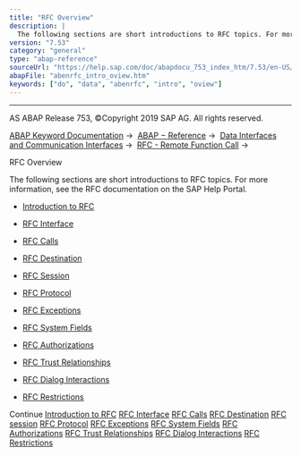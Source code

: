 ```yaml
---
title: "RFC Overview"
description: |
  The following sections are short introductions to RFC topics. For more information, see the RFC documentation on the SAP Help Portal. -   Introduction to RFC(https://help.sap.com/doc/abapdocu_753_index_htm/7.53/en-US/abenrfc_intro.htm) -   RFC Interface(https://help.sap.com/doc/abapdocu_753_inde
version: "7.53"
category: "general"
type: "abap-reference"
sourceUrl: "https://help.sap.com/doc/abapdocu_753_index_htm/7.53/en-US/abenrfc_intro_oview.htm"
abapFile: "abenrfc_intro_oview.htm"
keywords: ["do", "data", "abenrfc", "intro", "oview"]
---
```


* * *

AS ABAP Release 753, ©Copyright 2019 SAP AG. All rights reserved.

[ABAP Keyword Documentation](https://help.sap.com/doc/abapdocu_753_index_htm/7.53/en-US/abenabap.htm) →  [ABAP − Reference](https://help.sap.com/doc/abapdocu_753_index_htm/7.53/en-US/abenabap_reference.htm) →  [Data Interfaces and Communication Interfaces](https://help.sap.com/doc/abapdocu_753_index_htm/7.53/en-US/abenabap_data_communication.htm) →  [RFC - Remote Function Call](https://help.sap.com/doc/abapdocu_753_index_htm/7.53/en-US/abenrfc.htm) → 

RFC Overview

The following sections are short introductions to RFC topics. For more information, see the RFC documentation on the SAP Help Portal.

-   [Introduction to RFC](https://help.sap.com/doc/abapdocu_753_index_htm/7.53/en-US/abenrfc_intro.htm)

-   [RFC Interface](https://help.sap.com/doc/abapdocu_753_index_htm/7.53/en-US/abenrfc_interface.htm)

-   [RFC Calls](https://help.sap.com/doc/abapdocu_753_index_htm/7.53/en-US/abenrfc_statements.htm)

-   [RFC Destination](https://help.sap.com/doc/abapdocu_753_index_htm/7.53/en-US/abenrfc_destination.htm)

-   [RFC Session](https://help.sap.com/doc/abapdocu_753_index_htm/7.53/en-US/abenrfc_context.htm)

-   [RFC Protocol](https://help.sap.com/doc/abapdocu_753_index_htm/7.53/en-US/abenrfc_protocol.htm)

-   [RFC Exceptions](https://help.sap.com/doc/abapdocu_753_index_htm/7.53/en-US/abenrfc_exception.htm)

-   [RFC System Fields](https://help.sap.com/doc/abapdocu_753_index_htm/7.53/en-US/abenrfc_system_fields.htm)

-   [RFC Authorizations](https://help.sap.com/doc/abapdocu_753_index_htm/7.53/en-US/abenrfc_authority.htm)

-   [RFC Trust Relationships](https://help.sap.com/doc/abapdocu_753_index_htm/7.53/en-US/abensmt1_2.htm)

-   [RFC Dialog Interactions](https://help.sap.com/doc/abapdocu_753_index_htm/7.53/en-US/abenrfc_dialog.htm)

-   [RFC Restrictions](https://help.sap.com/doc/abapdocu_753_index_htm/7.53/en-US/abenrfc_limitations.htm)

Continue
[Introduction to RFC](https://help.sap.com/doc/abapdocu_753_index_htm/7.53/en-US/abenrfc_intro.htm)
[RFC Interface](https://help.sap.com/doc/abapdocu_753_index_htm/7.53/en-US/abenrfc_interface.htm)
[RFC Calls](https://help.sap.com/doc/abapdocu_753_index_htm/7.53/en-US/abenrfc_statements.htm)
[RFC Destination](https://help.sap.com/doc/abapdocu_753_index_htm/7.53/en-US/abenrfc_destination.htm)
[RFC session](https://help.sap.com/doc/abapdocu_753_index_htm/7.53/en-US/abenrfc_context.htm)
[RFC Protocol](https://help.sap.com/doc/abapdocu_753_index_htm/7.53/en-US/abenrfc_protocol.htm)
[RFC Exceptions](https://help.sap.com/doc/abapdocu_753_index_htm/7.53/en-US/abenrfc_exception.htm)
[RFC System Fields](https://help.sap.com/doc/abapdocu_753_index_htm/7.53/en-US/abenrfc_system_fields.htm)
[RFC Authorizations](https://help.sap.com/doc/abapdocu_753_index_htm/7.53/en-US/abenrfc_authority.htm)
[RFC Trust Relationships](https://help.sap.com/doc/abapdocu_753_index_htm/7.53/en-US/abensmt1_2.htm)
[RFC Dialog Interactions](https://help.sap.com/doc/abapdocu_753_index_htm/7.53/en-US/abenrfc_dialog.htm)
[RFC Restrictions](https://help.sap.com/doc/abapdocu_753_index_htm/7.53/en-US/abenrfc_limitations.htm)